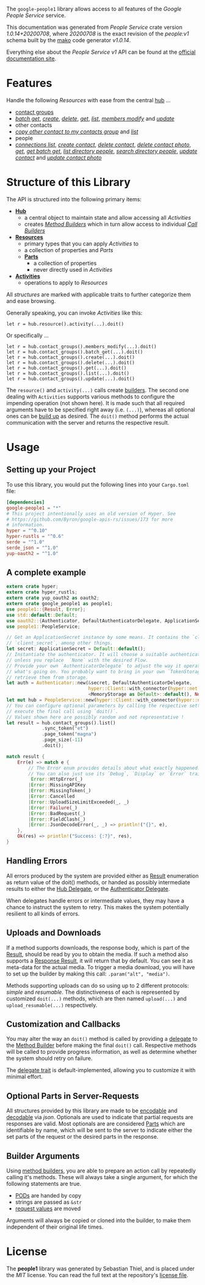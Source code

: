 <!---
DO NOT EDIT !
This file was generated automatically from 'src/mako/api/README.md.mako'
DO NOT EDIT !
-->
The `google-people1` library allows access to all features of the *Google People Service* service.

This documentation was generated from *People Service* crate version *1.0.14+20200708*, where *20200708* is the exact revision of the *people:v1* schema built by the [mako](http://www.makotemplates.org/) code generator *v1.0.14*.

Everything else about the *People Service* *v1* API can be found at the
[official documentation site](https://developers.google.com/people/).
# Features

Handle the following *Resources* with ease from the central [hub](https://docs.rs/google-people1/1.0.14+20200708/google_people1/PeopleService) ... 

* [contact groups](https://docs.rs/google-people1/1.0.14+20200708/google_people1/api::ContactGroup)
 * [*batch get*](https://docs.rs/google-people1/1.0.14+20200708/google_people1/api::ContactGroupBatchGetCall), [*create*](https://docs.rs/google-people1/1.0.14+20200708/google_people1/api::ContactGroupCreateCall), [*delete*](https://docs.rs/google-people1/1.0.14+20200708/google_people1/api::ContactGroupDeleteCall), [*get*](https://docs.rs/google-people1/1.0.14+20200708/google_people1/api::ContactGroupGetCall), [*list*](https://docs.rs/google-people1/1.0.14+20200708/google_people1/api::ContactGroupListCall), [*members modify*](https://docs.rs/google-people1/1.0.14+20200708/google_people1/api::ContactGroupMemberModifyCall) and [*update*](https://docs.rs/google-people1/1.0.14+20200708/google_people1/api::ContactGroupUpdateCall)
* other contacts
 * [*copy other contact to my contacts group*](https://docs.rs/google-people1/1.0.14+20200708/google_people1/api::OtherContactCopyOtherContactToMyContactsGroupCall) and [*list*](https://docs.rs/google-people1/1.0.14+20200708/google_people1/api::OtherContactListCall)
* people
 * [*connections list*](https://docs.rs/google-people1/1.0.14+20200708/google_people1/api::PeopleConnectionListCall), [*create contact*](https://docs.rs/google-people1/1.0.14+20200708/google_people1/api::PeopleCreateContactCall), [*delete contact*](https://docs.rs/google-people1/1.0.14+20200708/google_people1/api::PeopleDeleteContactCall), [*delete contact photo*](https://docs.rs/google-people1/1.0.14+20200708/google_people1/api::PeopleDeleteContactPhotoCall), [*get*](https://docs.rs/google-people1/1.0.14+20200708/google_people1/api::PeopleGetCall), [*get batch get*](https://docs.rs/google-people1/1.0.14+20200708/google_people1/api::PeopleGetBatchGetCall), [*list directory people*](https://docs.rs/google-people1/1.0.14+20200708/google_people1/api::PeopleListDirectoryPeopleCall), [*search directory people*](https://docs.rs/google-people1/1.0.14+20200708/google_people1/api::PeopleSearchDirectoryPeopleCall), [*update contact*](https://docs.rs/google-people1/1.0.14+20200708/google_people1/api::PeopleUpdateContactCall) and [*update contact photo*](https://docs.rs/google-people1/1.0.14+20200708/google_people1/api::PeopleUpdateContactPhotoCall)




# Structure of this Library

The API is structured into the following primary items:

* **[Hub](https://docs.rs/google-people1/1.0.14+20200708/google_people1/PeopleService)**
    * a central object to maintain state and allow accessing all *Activities*
    * creates [*Method Builders*](https://docs.rs/google-people1/1.0.14+20200708/google_people1/client::MethodsBuilder) which in turn
      allow access to individual [*Call Builders*](https://docs.rs/google-people1/1.0.14+20200708/google_people1/client::CallBuilder)
* **[Resources](https://docs.rs/google-people1/1.0.14+20200708/google_people1/client::Resource)**
    * primary types that you can apply *Activities* to
    * a collection of properties and *Parts*
    * **[Parts](https://docs.rs/google-people1/1.0.14+20200708/google_people1/client::Part)**
        * a collection of properties
        * never directly used in *Activities*
* **[Activities](https://docs.rs/google-people1/1.0.14+20200708/google_people1/client::CallBuilder)**
    * operations to apply to *Resources*

All *structures* are marked with applicable traits to further categorize them and ease browsing.

Generally speaking, you can invoke *Activities* like this:

```Rust,ignore
let r = hub.resource().activity(...).doit()
```

Or specifically ...

```ignore
let r = hub.contact_groups().members_modify(...).doit()
let r = hub.contact_groups().batch_get(...).doit()
let r = hub.contact_groups().create(...).doit()
let r = hub.contact_groups().delete(...).doit()
let r = hub.contact_groups().get(...).doit()
let r = hub.contact_groups().list(...).doit()
let r = hub.contact_groups().update(...).doit()
```

The `resource()` and `activity(...)` calls create [builders][builder-pattern]. The second one dealing with `Activities` 
supports various methods to configure the impending operation (not shown here). It is made such that all required arguments have to be 
specified right away (i.e. `(...)`), whereas all optional ones can be [build up][builder-pattern] as desired.
The `doit()` method performs the actual communication with the server and returns the respective result.

# Usage

## Setting up your Project

To use this library, you would put the following lines into your `Cargo.toml` file:

```toml
[dependencies]
google-people1 = "*"
# This project intentionally uses an old version of Hyper. See
# https://github.com/Byron/google-apis-rs/issues/173 for more
# information.
hyper = "^0.10"
hyper-rustls = "^0.6"
serde = "^1.0"
serde_json = "^1.0"
yup-oauth2 = "^1.0"
```

## A complete example

```Rust
extern crate hyper;
extern crate hyper_rustls;
extern crate yup_oauth2 as oauth2;
extern crate google_people1 as people1;
use people1::{Result, Error};
use std::default::Default;
use oauth2::{Authenticator, DefaultAuthenticatorDelegate, ApplicationSecret, MemoryStorage};
use people1::PeopleService;

// Get an ApplicationSecret instance by some means. It contains the `client_id` and 
// `client_secret`, among other things.
let secret: ApplicationSecret = Default::default();
// Instantiate the authenticator. It will choose a suitable authentication flow for you, 
// unless you replace  `None` with the desired Flow.
// Provide your own `AuthenticatorDelegate` to adjust the way it operates and get feedback about 
// what's going on. You probably want to bring in your own `TokenStorage` to persist tokens and
// retrieve them from storage.
let auth = Authenticator::new(&secret, DefaultAuthenticatorDelegate,
                              hyper::Client::with_connector(hyper::net::HttpsConnector::new(hyper_rustls::TlsClient::new())),
                              <MemoryStorage as Default>::default(), None);
let mut hub = PeopleService::new(hyper::Client::with_connector(hyper::net::HttpsConnector::new(hyper_rustls::TlsClient::new())), auth);
// You can configure optional parameters by calling the respective setters at will, and
// execute the final call using `doit()`.
// Values shown here are possibly random and not representative !
let result = hub.contact_groups().list()
             .sync_token("et")
             .page_token("magna")
             .page_size(-11)
             .doit();

match result {
    Err(e) => match e {
        // The Error enum provides details about what exactly happened.
        // You can also just use its `Debug`, `Display` or `Error` traits
         Error::HttpError(_)
        |Error::MissingAPIKey
        |Error::MissingToken(_)
        |Error::Cancelled
        |Error::UploadSizeLimitExceeded(_, _)
        |Error::Failure(_)
        |Error::BadRequest(_)
        |Error::FieldClash(_)
        |Error::JsonDecodeError(_, _) => println!("{}", e),
    },
    Ok(res) => println!("Success: {:?}", res),
}

```
## Handling Errors

All errors produced by the system are provided either as [Result](https://docs.rs/google-people1/1.0.14+20200708/google_people1/client::Result) enumeration as return value of
the doit() methods, or handed as possibly intermediate results to either the 
[Hub Delegate](https://docs.rs/google-people1/1.0.14+20200708/google_people1/client::Delegate), or the [Authenticator Delegate](https://docs.rs/yup-oauth2/*/yup_oauth2/trait.AuthenticatorDelegate.html).

When delegates handle errors or intermediate values, they may have a chance to instruct the system to retry. This 
makes the system potentially resilient to all kinds of errors.

## Uploads and Downloads
If a method supports downloads, the response body, which is part of the [Result](https://docs.rs/google-people1/1.0.14+20200708/google_people1/client::Result), should be
read by you to obtain the media.
If such a method also supports a [Response Result](https://docs.rs/google-people1/1.0.14+20200708/google_people1/client::ResponseResult), it will return that by default.
You can see it as meta-data for the actual media. To trigger a media download, you will have to set up the builder by making
this call: `.param("alt", "media")`.

Methods supporting uploads can do so using up to 2 different protocols: 
*simple* and *resumable*. The distinctiveness of each is represented by customized 
`doit(...)` methods, which are then named `upload(...)` and `upload_resumable(...)` respectively.

## Customization and Callbacks

You may alter the way an `doit()` method is called by providing a [delegate](https://docs.rs/google-people1/1.0.14+20200708/google_people1/client::Delegate) to the 
[Method Builder](https://docs.rs/google-people1/1.0.14+20200708/google_people1/client::CallBuilder) before making the final `doit()` call. 
Respective methods will be called to provide progress information, as well as determine whether the system should 
retry on failure.

The [delegate trait](https://docs.rs/google-people1/1.0.14+20200708/google_people1/client::Delegate) is default-implemented, allowing you to customize it with minimal effort.

## Optional Parts in Server-Requests

All structures provided by this library are made to be [encodable](https://docs.rs/google-people1/1.0.14+20200708/google_people1/client::RequestValue) and 
[decodable](https://docs.rs/google-people1/1.0.14+20200708/google_people1/client::ResponseResult) via *json*. Optionals are used to indicate that partial requests are responses 
are valid.
Most optionals are are considered [Parts](https://docs.rs/google-people1/1.0.14+20200708/google_people1/client::Part) which are identifiable by name, which will be sent to 
the server to indicate either the set parts of the request or the desired parts in the response.

## Builder Arguments

Using [method builders](https://docs.rs/google-people1/1.0.14+20200708/google_people1/client::CallBuilder), you are able to prepare an action call by repeatedly calling it's methods.
These will always take a single argument, for which the following statements are true.

* [PODs][wiki-pod] are handed by copy
* strings are passed as `&str`
* [request values](https://docs.rs/google-people1/1.0.14+20200708/google_people1/client::RequestValue) are moved

Arguments will always be copied or cloned into the builder, to make them independent of their original life times.

[wiki-pod]: http://en.wikipedia.org/wiki/Plain_old_data_structure
[builder-pattern]: http://en.wikipedia.org/wiki/Builder_pattern
[google-go-api]: https://github.com/google/google-api-go-client

# License
The **people1** library was generated by Sebastian Thiel, and is placed 
under the *MIT* license.
You can read the full text at the repository's [license file][repo-license].

[repo-license]: https://github.com/Byron/google-apis-rsblob/master/LICENSE.md
